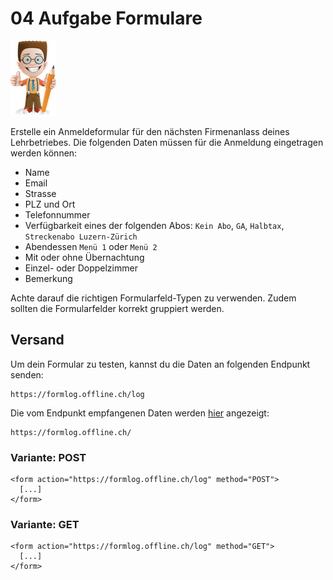 # 04 Aufgabe Formulare

![](../../.gitbook/assets/ralph.png)

Erstelle ein Anmeldeformular für den nächsten Firmenanlass deines Lehrbetriebes. Die folgenden Daten müssen für die Anmeldung eingetragen werden können:

* Name
* Email
* Strasse
* PLZ und Ort
* Telefonnummer
* Verfügbarkeit eines der folgenden Abos: `Kein Abo`, `GA`, `Halbtax`, `Streckenabo Luzern-Zürich`
* Abendessen `Menü 1` oder `Menü 2`
* Mit oder ohne Übernachtung
* Einzel- oder Doppelzimmer
* Bemerkung

Achte darauf die richtigen Formularfeld-Typen zu verwenden. Zudem sollten die Formularfelder korrekt gruppiert werden.

## Versand

Um dein Formular zu testen, kannst du die Daten an folgenden Endpunkt senden:

```text
https://formlog.offline.ch/log
```

Die vom Endpunkt empfangenen Daten werden [hier](https://formlog.offline.ch/) angezeigt:

```text
https://formlog.offline.ch/
```

### Variante: POST

```markup
<form action="https://formlog.offline.ch/log" method="POST">
  [...]    
</form>
```

### Variante: GET

```markup
<form action="https://formlog.offline.ch/log" method="GET">
  [...]    
</form>
```

